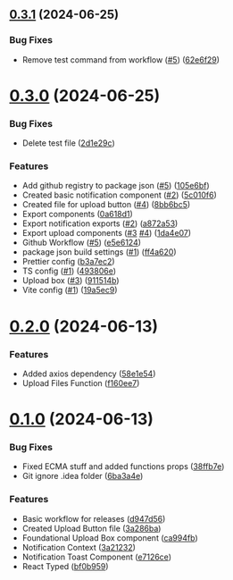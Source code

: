 ## [0.3.1](https://github.com/konotorii/kono-components/compare/v0.3.0...v0.3.1) (2024-06-25)


### Bug Fixes

* Remove test command from workflow ([#5](https://github.com/konotorii/kono-components/issues/5)) ([62e6f29](https://github.com/konotorii/kono-components/commit/62e6f2969f7376edc4a27dd1dc557a9bfc9fd6f9))



# [0.3.0](https://github.com/konotorii/kono-components/compare/v0.2.0...v0.3.0) (2024-06-25)


### Bug Fixes

* Delete test file ([2d1e29c](https://github.com/konotorii/kono-components/commit/2d1e29c0056f9fabfbdeb095c4ca5b40c2571e86))


### Features

* Add github registry to package json ([#5](https://github.com/konotorii/kono-components/issues/5)) ([105e6bf](https://github.com/konotorii/kono-components/commit/105e6bfa40eeed84d84c06921c946c97dbfada81))
* Created basic notification component ([#2](https://github.com/konotorii/kono-components/issues/2)) ([5c010f6](https://github.com/konotorii/kono-components/commit/5c010f64756a270881f3efa8d70b9a21624babf6))
* Created file for upload button ([#4](https://github.com/konotorii/kono-components/issues/4)) ([8bb6bc5](https://github.com/konotorii/kono-components/commit/8bb6bc5fe636e567e2c0932aa426b0a6691a4a82))
* Export components ([0a618d1](https://github.com/konotorii/kono-components/commit/0a618d1072bb79125e65192d41e0e740da71fec4))
* Export notification exports ([#2](https://github.com/konotorii/kono-components/issues/2)) ([a872a53](https://github.com/konotorii/kono-components/commit/a872a53c21e6c05ff229b3fa741033c6e256478b))
* Export upload components ([#3](https://github.com/konotorii/kono-components/issues/3) [#4](https://github.com/konotorii/kono-components/issues/4)) ([1da4e07](https://github.com/konotorii/kono-components/commit/1da4e071035573f6333ab7755f65dcfa720e8cbb))
* Github Workflow ([#5](https://github.com/konotorii/kono-components/issues/5)) ([e5e6124](https://github.com/konotorii/kono-components/commit/e5e6124cee3d94b06b0aed5b218c65c200c93d1a))
* package json build settings ([#1](https://github.com/konotorii/kono-components/issues/1)) ([ff4a620](https://github.com/konotorii/kono-components/commit/ff4a620c5edea1c9192c22d01b5281c286273b03))
* Prettier config ([b3a7ec2](https://github.com/konotorii/kono-components/commit/b3a7ec294b58bcefaf0d7f67a19d533e9f3742fe))
* TS config ([#1](https://github.com/konotorii/kono-components/issues/1)) ([493806e](https://github.com/konotorii/kono-components/commit/493806e802b3c61ea8df34ea0c2de1f5d0750521))
* Upload box ([#3](https://github.com/konotorii/kono-components/issues/3)) ([911514b](https://github.com/konotorii/kono-components/commit/911514b9e2cf9758a3fcb6fd9e0b11ae91f3657e))
* Vite config ([#1](https://github.com/konotorii/kono-components/issues/1)) ([19a5ec9](https://github.com/konotorii/kono-components/commit/19a5ec9bf7426f60481df2cfd3f580cb93a67648))



# [0.2.0](https://github.com/konotorii/kono-components/compare/v0.1.0...v0.2.0) (2024-06-13)


### Features

* Added axios dependency ([58e1e54](https://github.com/konotorii/kono-components/commit/58e1e54d261960c8c7da18ac739e034e63790c85))
* Upload Files Function ([f160ee7](https://github.com/konotorii/kono-components/commit/f160ee74b95fd7533be63bf2024a71c028d7d0d9))



# [0.1.0](https://github.com/konotorii/kono-components/compare/6ba3a4e133d47da00a2d5cebd12e7615e2f2ca82...v0.1.0) (2024-06-13)


### Bug Fixes

* Fixed ECMA stuff and added functions props ([38ffb7e](https://github.com/konotorii/kono-components/commit/38ffb7ebbe2a536c8ba7be887810799f9cce1ad9))
* Git ignore .idea folder ([6ba3a4e](https://github.com/konotorii/kono-components/commit/6ba3a4e133d47da00a2d5cebd12e7615e2f2ca82))


### Features

* Basic workflow for releases ([d947d56](https://github.com/konotorii/kono-components/commit/d947d56062920904fc1166acb7b5eedd8224dc5f))
* Created Upload Button file ([3a286ba](https://github.com/konotorii/kono-components/commit/3a286ba4d44af4d6c905e706cb39b0ee0f6ae3ee))
* Foundational Upload Box component ([ca994fb](https://github.com/konotorii/kono-components/commit/ca994fb4b64e5d4cab4369f7aa16483d4f4d8194))
* Notification Context ([3a21232](https://github.com/konotorii/kono-components/commit/3a2123256b71019f88ab4c4e15445bfdc053463d))
* Notification Toast Component ([e7126ce](https://github.com/konotorii/kono-components/commit/e7126ce77b7fd9c74df29033e233232af532cb6b))
* React Typed ([bf0b959](https://github.com/konotorii/kono-components/commit/bf0b959d44996e002ed0b63e6041ccfb6aeea7ad))



